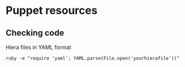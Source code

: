 # Puppet resources

## Checking code

Hiera files in YAML format

    ruby -e "require 'yaml'; YAML.parse(File.open('yourhierafile'))"


